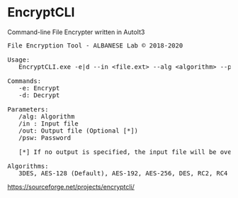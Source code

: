 # EncryptCLI
Command-line File Encrypter written in AutoIt3

<pre>
File Encryption Tool - ALBANESE Lab © 2018-2020

Usage: 
   EncryptCLI.exe -e|d --in &lt;file.ext&gt; --alg &lt;algorithm&gt; --psw &lt;password&gt;

Commands: 
   -e: Encrypt 
   -d: Decrypt

Parameters: 
   /alg: Algorithm
   /in : Input file
   /out: Output file (Optional [*])
   /psw: Password

   [*] If no output is specified, the input file will be overwritten.

Algorithms:
   3DES, AES-128 (Default), AES-192, AES-256, DES, RC2, RC4
</pre>

https://sourceforge.net/projects/encryptcli/
